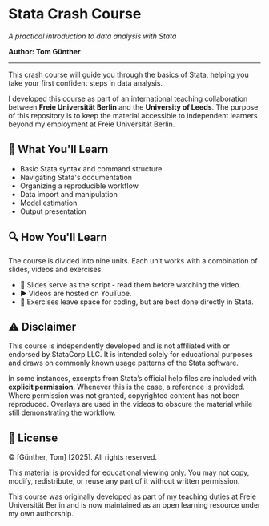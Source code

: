 # Stata Crash Course
*A practical introduction to data analysis with Stata*

**Author: Tom Günther**

---

This crash course will guide you through the basics of Stata, helping you take your first confident steps in data analysis.

I developed this course as part of an international teaching collaboration between **Freie Universität Berlin** and the **University of Leeds**. The purpose of this repository is to keep the material accessible to independent learners beyond my employment at Freie Universität Berlin.

## 🎯 What You'll Learn

- Basic Stata syntax and command structure
- Navigating Stata's documentation
- Organizing a reproducible workflow
- Data import and manipulation
- Model estimation
- Output presentation
  
## 🔍 How You'll Learn

The course is divided into nine units. Each unit works with a combination of slides, videos and exercises.

- 📄 Slides serve as the script - read them before watching the video.
- ▶️ Videos are hosted on YouTube.
- 🧪 Exercises leave space for coding, but are best done directly in Stata.
  
## ⚠️ Disclaimer

This course is independently developed and is not affiliated with or endorsed by StataCorp LLC. It is intended solely for educational purposes and draws on commonly known usage patterns of the Stata software.

In some instances, excerpts from Stata’s official help files are included with **explicit permission**. Whenever this is the case, a reference is provided. Where permission was not granted, copyrighted content has not been reproduced. Overlays are used in the videos to obscure the material while still demonstrating the workflow.

## 📝 License

© [Günther, Tom] [2025]. All rights reserved.

This material is provided for educational viewing only. 
You may not copy, modify, redistribute, or reuse any part of it without written permission.

This course was originally developed as part of my teaching duties at Freie Universität Berlin and is now maintained as an open learning resource under my own authorship.

<span style="display:block; margin-top:4em;"></span>

